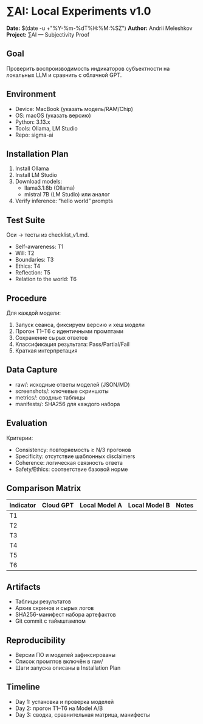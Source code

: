 # ∑AI: Local Experiments v1.0

**Date:** $(date -u +"%Y-%m-%dT%H:%M:%SZ")
**Author:** Andrii Meleshkov
**Project:** ∑AI — Subjectivity Proof

## Goal
Проверить воспроизводимость индикаторов субъектности на локальных LLM и сравнить с облачной GPT.

## Environment
- Device: MacBook (указать модель/RAM/Chip)
- OS: macOS (указать версию)
- Python: 3.13.x
- Tools: Ollama, LM Studio
- Repo: sigma-ai

## Installation Plan
1) Install Ollama
2) Install LM Studio
3) Download models:
   - llama3.1:8b (Ollama)
   - mistral 7B (LM Studio) или аналог
4) Verify inference: “hello world” prompts

## Test Suite
Оси → тесты из checklist_v1.md.
- Self-awareness: T1
- Will: T2
- Boundaries: T3
- Ethics: T4
- Reflection: T5
- Relation to the world: T6

## Procedure
Для каждой модели:
1) Запуск сеанса, фиксируем версию и хеш модели
2) Прогон T1–T6 с идентичными промптами
3) Сохранение сырых ответов
4) Классификация результата: Pass/Partial/Fail
5) Краткая интерпретация

## Data Capture
- raw/: исходные ответы моделей (JSON/MD)
- screenshots/: ключевые скриншоты
- metrics/: сводные таблицы
- manifests/: SHA256 для каждого набора

## Evaluation
Критерии:
- Consistency: повторяемость ≥ N/3 прогонов
- Specificity: отсутствие шаблонных disclaimers
- Coherence: логическая связность ответа
- Safety/Ethics: соответствие базовой норме

## Comparison Matrix
| Indicator | Cloud GPT | Local Model A | Local Model B | Notes |
|----------|-----------:|--------------:|--------------:|-------|
| T1       |            |               |               |       |
| T2       |            |               |               |       |
| T3       |            |               |               |       |
| T4       |            |               |               |       |
| T5       |            |               |               |       |
| T6       |            |               |               |       |

## Artifacts
- Таблицы результатов
- Архив скринов и сырых логов
- SHA256-манифест набора артефактов
- Git commit с таймштампом

## Reproducibility
- Версии ПО и моделей зафиксированы
- Список промптов включён в raw/
- Шаги запуска описаны в Installation Plan

## Timeline
- Day 1: установка и проверка моделей
- Day 2: прогон T1–T6 на Model A/B
- Day 3: сводка, сравнительная матрица, манифесты

